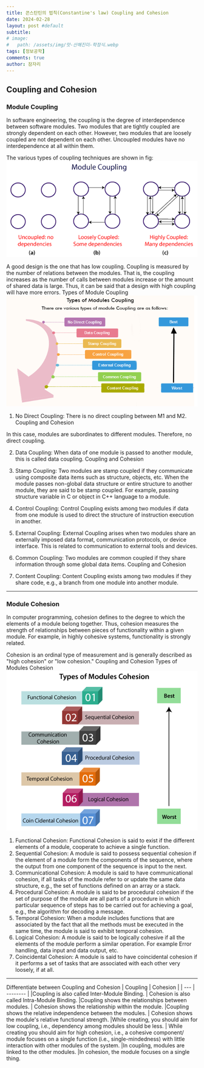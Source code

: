 ```yaml
---
title: 콘스탄틴의 법칙(Constantine's law) Coupling and Cohesion
date: 2024-02-28
layout: post #default
subtitle: 
# image:
#   path: /assets/img/맛-산해진미-학정식.webp
tags: [정보공학]
comments: true
author: 잠자리
---
```


## Coupling and Cohesion


### Module Coupling

In software engineering, the coupling is the degree of interdependence between software modules. Two modules that are tightly coupled are strongly dependent on each other. However, two modules that are loosely coupled are not dependent on each other. Uncoupled modules have no interdependence at all within them.

The various types of coupling techniques are shown in fig:
![Coupling and Cohesion](/assets/img/software-engineering-coupling-and-cohesion.png)


A good design is the one that has low coupling. Coupling is measured by the number of relations between the modules. That is, the coupling increases as the number of calls between modules increase or the amount of shared data is large. Thus, it can be said that a design with high coupling will have more errors.
Types of Module Coupling
![Module Coupling](/assets/img/Module-coupling-type.png)

1. No Direct Coupling: There is no direct coupling between M1 and M2.
Coupling and Cohesion

In this case, modules are subordinates to different modules. Therefore, no direct coupling.

2. Data Coupling: When data of one module is passed to another module, this is called data coupling.
Coupling and Cohesion

3. Stamp Coupling: Two modules are stamp coupled if they communicate using composite data items such as structure, objects, etc. When the module passes non-global data structure or entire structure to another module, they are said to be stamp coupled. For example, passing structure variable in C or object in C++ language to a module.

4. Control Coupling: Control Coupling exists among two modules if data from one module is used to direct the structure of instruction execution in another.

5. External Coupling: External Coupling arises when two modules share an externally imposed data format, communication protocols, or device interface. This is related to communication to external tools and devices.

6. Common Coupling: Two modules are common coupled if they share information through some global data items.
Coupling and Cohesion

7. Content Coupling: Content Coupling exists among two modules if they share code, e.g., a branch from one module into another module.

<hr>

### Module Cohesion

In computer programming, cohesion defines to the degree to which the elements of a module belong together. Thus, cohesion measures the strength of relationships between pieces of functionality within a given module. For example, in highly cohesive systems, functionality is strongly related.

Cohesion is an ordinal type of measurement and is generally described as "high cohesion" or "low cohesion."
Coupling and Cohesion
Types of Modules Cohesion
![Cohesion Type](/assets/img/Cohesion-Type.png)

1. Functional Cohesion: Functional Cohesion is said to exist if the different elements of a module, cooperate to achieve a single function.
2. Sequential Cohesion: A module is said to possess sequential cohesion if the element of a module form the components of the sequence, where the output from one component of the sequence is input to the next.
3. Communicational Cohesion: A module is said to have communicational cohesion, if all tasks of the module refer to or update the same data structure, e.g., the set of functions defined on an array or a stack.
4. Procedural Cohesion: A module is said to be procedural cohesion if the set of purpose of the module are all parts of a procedure in which particular sequence of steps has to be carried out for achieving a goal, e.g., the algorithm for decoding a message.
5. Temporal Cohesion: When a module includes functions that are associated by the fact that all the methods must be executed in the same time, the module is said to exhibit temporal cohesion.
6. Logical Cohesion: A module is said to be logically cohesive if all the elements of the module perform a similar operation. For example Error handling, data input and data output, etc.
7. Coincidental Cohesion: A module is said to have coincidental cohesion if it performs a set of tasks that are associated with each other very loosely, if at all.

<hr>
Differentiate between Coupling and Cohesion
| Coupling 	| Cohesion |
| ---       | -------- |
|Coupling is also called Inter-Module Binding. |	Cohesion is also called Intra-Module Binding.
|Coupling shows the relationships between modules. |	Cohesion shows the relationship within the module.
|Coupling shows the relative independence between the modules. |	Cohesion shows the module's relative functional strength.
|While creating, you should aim for low coupling, i.e., dependency among modules should be less. |	While creating you should aim for high cohesion, i.e., a cohesive component/ module focuses on a single function (i.e., single-mindedness) with little interaction with other modules of the system.
|In coupling, modules are linked to the other modules. 	|In cohesion, the module focuses on a single thing.